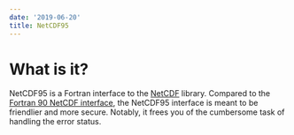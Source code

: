 ```yaml
---
date: '2019-06-20'
title: NetCDF95
---
```


What is it?
===========

NetCDF95 is a Fortran interface to the
[NetCDF](http://www.unidata.ucar.edu/software/netcdf/index.html)
library. Compared to the [Fortran 90 NetCDF
interface](https://www.unidata.ucar.edu/software/netcdf/docs-fortran/f90_The-NetCDF-Fortran-90-Interface-Guide.html),
the NetCDF95 interface is meant to be friendlier and more secure.
Notably, it frees you of the cumbersome task of handling the error
status.
